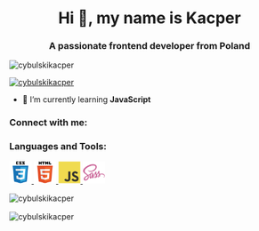 <h1 align="center">Hi 👋, my name is Kacper</h1>
<h3 align="center">A passionate frontend developer from Poland</h3>

<p align="left"> <img src="https://komarev.com/ghpvc/?username=cybulskikacper&label=Profile%20views&color=0e75b6&style=flat" alt="cybulskikacper" /> </p>

<p align="left"> <a href="https://github.com/ryo-ma/github-profile-trophy"><img src="https://github-profile-trophy.vercel.app/?username=cybulskikacper" alt="cybulskikacper" /></a> </p>

- 🌱 I’m currently learning **JavaScript**

<h3 align="left">Connect with me:</h3>
<p align="left">
</p>

<h3 align="left">Languages and Tools:</h3>
<p align="left"> <a href="https://www.w3schools.com/css/" target="_blank" rel="noreferrer"> <img src="https://raw.githubusercontent.com/devicons/devicon/master/icons/css3/css3-original-wordmark.svg" alt="css3" width="40" height="40"/> </a> <a href="https://www.w3.org/html/" target="_blank" rel="noreferrer"> <img src="https://raw.githubusercontent.com/devicons/devicon/master/icons/html5/html5-original-wordmark.svg" alt="html5" width="40" height="40"/> </a> <a href="https://developer.mozilla.org/en-US/docs/Web/JavaScript" target="_blank" rel="noreferrer"> <img src="https://raw.githubusercontent.com/devicons/devicon/master/icons/javascript/javascript-original.svg" alt="javascript" width="40" height="40"/> </a> <a href="https://sass-lang.com" target="_blank" rel="noreferrer"> <img src="https://raw.githubusercontent.com/devicons/devicon/master/icons/sass/sass-original.svg" alt="sass" width="40" height="40"/> </a> </p>

<p><img align="center" src="https://github-readme-stats.vercel.app/api/top-langs?username=cybulskikacper&show_icons=true&locale=en&layout=compact" alt="cybulskikacper" /></p>

<p><img align="center" src="https://github-readme-streak-stats.herokuapp.com/?user=cybulskikacper&" alt="cybulskikacper" /></p>
